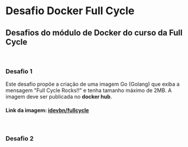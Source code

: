 # Desafio Docker Full Cycle 

## Desafios do módulo de Docker do curso da Full Cycle

<br>

### Desafio 1

Este desafio propõe a criação de uma imagem Go (Golang) que exiba a mensagem "Full Cycle Rocks!!" e tenha tamanho máximo de 2MB.
A imagem deve ser publicada no <strong>docker hub</strong>.

<h4>Link da imagem: <a href="https://hub.docker.com/repository/docker/idevbn/fullcycle">idevbn/fullcycle</a></h4> 

<br>

### Desafio 2
